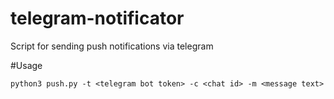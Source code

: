 # telegram-notificator

Script for sending push notifications via telegram

#Usage

```python3 push.py -t <telegram bot token> -c <chat id> -m <message text>```
